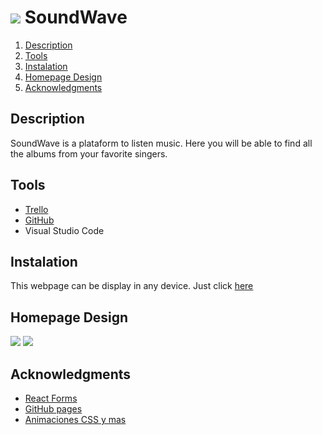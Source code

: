 # <img src= "https://github.com/P1-FemCoders-BCN/sound-wave-ElviaBth/blob/main/src/assets/images/logo.png"></img> SoundWave

1. [Description](#description)
2. [Tools](#tools)
3. [Instalation](#instalation)
4. [Homepage Design](#homepage-design)
5. [Acknowledgments](#acknowledgments)

## Description

SoundWave is a plataform to listen music. Here you will be able to find all the albums from your favorite singers. 

## Tools

* [Trello](https://trello.com/b/ryExwFsi/tarot-sakura)
* [GitHub](https://github.com/JasMarin/tarot-sakura)
* Visual Studio Code 

## Instalation

This webpage can be display in any device. Just click [here](https://github.com/P1-FemCoders-BCN/sound-wave-ElviaBth)

## Homepage Design

<img src= "https://github.com/P1-FemCoders-BCN/sound-wave-ElviaBth/blob/main/src/assets/images/home-desktop.png"></img>
<img src= "https://github.com/P1-FemCoders-BCN/sound-wave-ElviaBth/blob/main/src/assets/images/home-mobile.png"></img>

## Acknowledgments

* [React Forms](https://www.escuelafrontend.com/formularios-en-react)
* [GitHub pages](https://github.com/gitname/react-gh-pages)
* [Animaciones CSS y mas](https://codepen.io/marionaroca/pen/MWXGgRY)

